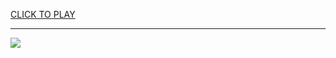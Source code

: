 
<a href="https://premium76.site?title=what_game_is_snake_from&ref=12M">CLICK TO PLAY</a></h3>
<hr>

<a href="https://premium76.site?title=what_game_is_snake_from&ref=12M"><img src="https://clearcache.store/games.png"></a>


